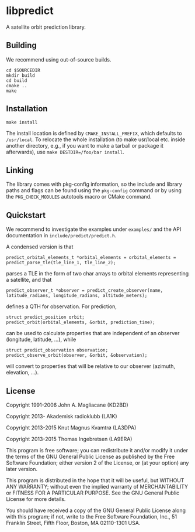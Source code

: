 libpredict
==========

A satellite orbit prediction library.


Building
--------

We recommend using out-of-source builds.

```
cd $SOURCEDIR
mkdir build
cd build
cmake ..
make
```


Installation
------------

```
make install
```

The install location is defined by `CMAKE_INSTALL_PREFIX`, which
defaults to `/usr/local`. To relocate the whole installation (to make
usr/local etc. inside another directory, e.g., if you want to make a
tarball or package it afterwards), use `make DESTDIR=/foo/bar install`.

Linking
-------

The library comes with pkg-config information, so the include and
library paths and flags can be found using the `pkg-config` command or
by using the `PKG_CHECK_MODULES` autotools macro or CMake command.

Quickstart
----------

We recommend to investigate the examples under `examples/` and the API documentation in `include/predict/predict.h`.

A condensed version is that
```
predict_orbital_elements_t *orbital_elements = orbital_elements = predict_parse_tle(tle_line_1, tle_line_2);
```
parses a TLE in the form of two char arrays to orbital elements representing a satellite, and that
```
predict_observer_t *observer = predict_create_observer(name, latitude_radians, longitude_radians, altitude_meters);
```
defines a QTH for observation. For prediction,
```
struct predict_position orbit;
predict_orbit(orbital_elements, &orbit, prediction_time);
```
can be used to calculate properties that are independent of an observer (longitude, latitude, ...), while
```
struct predict_observation observation;
predict_observe_orbit(observer, &orbit, &observation);
```
will convert to properties that will be relative to our observer (azimuth, elevation, ...).

License
-------

 Copyright 1991-2006 John A. Magliacane (KD2BD)
 
 Copyright 2013- Akademisk radioklubb (LA1K)
 
 Copyright 2013-2015 Knut Magnus Kvamtrø (LA3DPA)
 
 Copyright 2013-2015 Thomas Ingebretsen (LA9ERA)

This program is free software; you can redistribute it and/or modify it
under the terms of the GNU General Public License as published by the
Free Software Foundation; either version 2 of the License, or (at your
option) any later version.

This program is distributed in the hope that it will be useful, but
WITHOUT ANY WARRANTY; without even the implied warranty of
MERCHANTABILITY or FITNESS FOR A PARTICULAR PURPOSE. See the GNU General
Public License for more details.

You should have received a copy of the GNU General Public License along
with this program; if not, write to the Free Software Foundation, Inc.,
51 Franklin Street, Fifth Floor, Boston, MA 02110-1301 USA.
